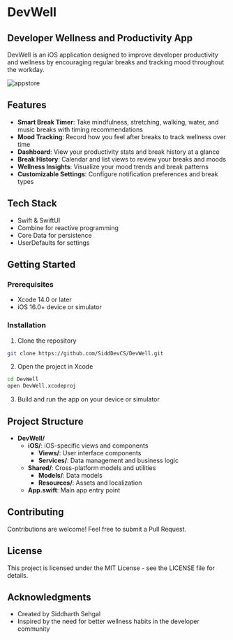 # DevWell

## Developer Wellness and Productivity App

DevWell is an iOS application designed to improve developer productivity and wellness by encouraging regular breaks and tracking mood throughout the workday.

![appstore](https://github.com/user-attachments/assets/e569f028-0298-40da-a937-8858c173020a)

## Features

- **Smart Break Timer**: Take mindfulness, stretching, walking, water, and music breaks with timing recommendations
- **Mood Tracking**: Record how you feel after breaks to track wellness over time
- **Dashboard**: View your productivity stats and break history at a glance
- **Break History**: Calendar and list views to review your breaks and moods
- **Wellness Insights**: Visualize your mood trends and break patterns
- **Customizable Settings**: Configure notification preferences and break types

## Tech Stack

- Swift & SwiftUI
- Combine for reactive programming
- Core Data for persistence
- UserDefaults for settings

## Getting Started

### Prerequisites
- Xcode 14.0 or later
- iOS 16.0+ device or simulator

### Installation
1. Clone the repository
```bash
git clone https://github.com/SiddDevCS/DevWell.git
```
2. Open the project in Xcode
```bash
cd DevWell
open DevWell.xcodeproj
```
3. Build and run the app on your device or simulator

## Project Structure

- **DevWell/**
  - **iOS/**: iOS-specific views and components
    - **Views/**: User interface components
    - **Services/**: Data management and business logic
  - **Shared/**: Cross-platform models and utilities
    - **Models/**: Data models
    - **Resources/**: Assets and localization
  - **App.swift**: Main app entry point

## Contributing

Contributions are welcome! Feel free to submit a Pull Request.

## License

This project is licensed under the MIT License - see the LICENSE file for details.

## Acknowledgments

- Created by Siddharth Sehgal
- Inspired by the need for better wellness habits in the developer community 
